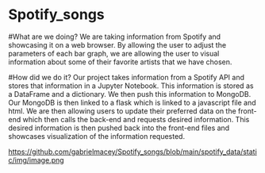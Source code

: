 # Spotify_songs

#What are we doing?
We are taking information from Spotify and showcasing it on a web browser.
By allowing the user to adjust the parameters of each bar graph, we are allowing the user to visual information about some of their favorite artists that we have chosen.

#How did we do it?
Our project takes information from a Spotify API and stores that information in a Jupyter Notebook. This information is stored as a DataFrame and a dictionary.
We then push this information to MongoDB.
Our MongoDB is then linked to a flask which is linked to a javascript file and html.
We are then allowing users to update their preferred data on the front-end which then calls the back-end and requests desired information.
This desired information is then pushed back into the front-end files and showcases visualization of the information requested.

https://github.com/gabrielmacey/Spotify_songs/blob/main/spotify_data/static/img/image.png
